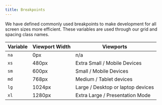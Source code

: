 ```yaml
---
title: Breakpoints
---
```


We have defined commonly used breakpoints to make development for all screen sizes more efficient. These variables are used through our grid and spacing class names.


Variable | Viewport Width | Viewports
------------ | ------------- | -------------
`na` | 0px | n/a
`xs` | 480px | Extra Small / Mobile Devices
`sm` | 600px | Small / Mobile Devices
`md` | 768px | Medium / Tablet devices
`lg` | 1024px | Large / Desktop or laptop devices
`xl` | 1280px | Extra Large / Presentation Mode
